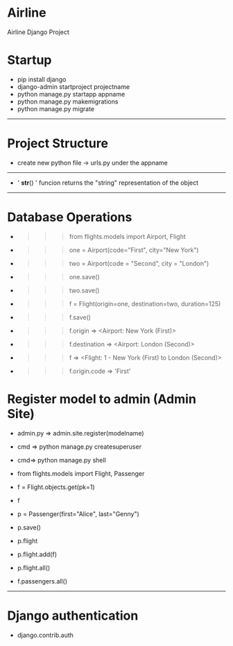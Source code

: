 # Airline
Airline Django Project

# Startup
- pip install django
- django-admin startproject projectname
- python manage.py startapp appname
- python manage.py makemigrations
- python manage.py migrate


--------------------------------------
# Project Structure
- create new python file -> urls.py under the appname
-------------------------------------
-  ' __str__() '  funcion returns the "string" representation of the object

-------------------------------------
# Database Operations
- >>> from flights.models import Airport, Flight
- >>> one = Airport(code="First", city="New York")
- >>> two = Airport(code = "Second", city = "London")
- >>> one.save()
- >>> two.save()
- >>> f = Flight(origin=one, destination=two, duration=125)
- >>> f.save()
- >>> f.origin
=> <Airport: New York (First)>
- >>> f.destination
=> <Airport: London (Second)>
- >>> f
=> <Flight: 1 - New York (First) to London (Second)>
- >>> f.origin.code
=> 'First'


# Register model to admin (Admin Site)
- admin.py => admin.site.register(modelname)
- cmd => python manage.py createsuperuser


- cmd=> python manage.py shell
- from flights.models import Flight, Passenger
- f = Flight.objects.get(pk=1)
- f
- p = Passenger(first="Alice", last="Genny")
- p.save()
- p.flight
- p.flight.add(f)
- p.flight.all() 

- f.passengers.all()
-----------------------------------------------------------------------
# Django authentication
- django.contrib.auth
